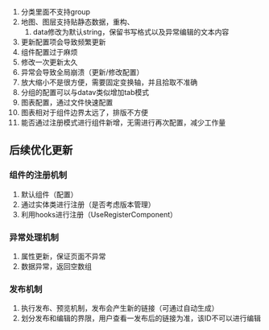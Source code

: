 1. 分类里面不支持group
2. 地图、图层支持贴静态数据，重构、
   1. data修改为默认string，保留书写格式以及异常编辑的文本内容
3. 更新配置项会导致频繁更新
4. 组件配置过于麻烦
5. 修改一次更新太久
6. 异常会导致全局崩溃（更新/修改配置）
7. 放大缩小不是很方便，需要固定变换轴，并且拾取不准确
8. 分组的配置可以与datav类似增加tab模式
9. 图表配置，通过文件快速配置
10. 图表相对于组件边界太远了，排版不方便
11. 能否通过注册模式进行组件新增，无需进行再次配置，减少工作量

## 后续优化更新

### 组件的注册机制

1. 默认组件（配置）
2. 通过实体类进行注册（是否考虑版本管理）
3. 利用hooks进行注册（UseRegisterComponent）

### 异常处理机制

1. 属性更新，保证页面不异常
2. 数据异常，返回空数组

### 发布机制

1. 执行发布、预览机制，发布会产生新的链接（可通过自动生成）
2. 划分发布和编辑的界限，用户查看一发布后的链接为准，该ID不可以进行编辑